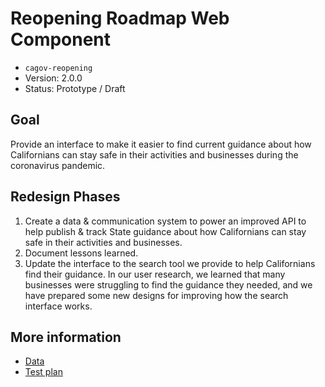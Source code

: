 # Reopening Roadmap Web Component

* `cagov-reopening` 
* Version: 2.0.0
* Status: Prototype / Draft

## Goal

Provide an interface to make it easier to find current guidance about how Californians can stay safe in their activities and businesses during the coronavirus pandemic.

## Redesign Phases

1. Create a data & communication system to power an improved API to help publish & track State guidance about how Californians can stay safe in their activities and businesses.
2. Document lessons learned.
3. Update the interface to the search tool we provide to help Californians find their guidance. In our user research, we learned that many businesses were struggling to find the guidance they needed, and we have prepared some new designs for improving how the search interface works.

## More information
* [Data](DATA.md)
* [Test plan](TESTS.md)

